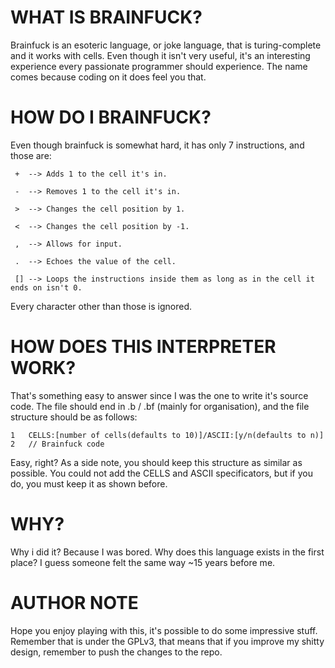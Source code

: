 # WHAT IS BRAINFUCK?

Brainfuck is an esoteric language, or joke language, that is turing-complete and it works with cells. Even though it isn't very useful, it's an interesting experience every passionate programmer should experience. The name comes because coding on it does feel you that.

# HOW DO I BRAINFUCK?

Even though brainfuck is somewhat hard, it has only 7 instructions, and those are:

```
 +  --> Adds 1 to the cell it's in.

 -  --> Removes 1 to the cell it's in.

 >  --> Changes the cell position by 1.

 <  --> Changes the cell position by -1.

 ,  --> Allows for input.

 .  --> Echoes the value of the cell.

 [] --> Loops the instructions inside them as long as in the cell it ends on isn't 0.
```

Every character other than those is ignored.

# HOW DOES THIS INTERPRETER WORK?

That's something easy to answer since I was the one to write it's source code.
The file should end in .b / .bf (mainly for organisation), and the file structure should be as follows:

```
1   CELLS:[number of cells(defaults to 10)]/ASCII:[y/n(defaults to n)]
2   // Brainfuck code
```

Easy, right? As a side note, you should keep this structure as similar as possible. You could not add the CELLS and ASCII specificators, but if you do, you must keep it as shown before.

# WHY?

Why i did it? Because I was bored. Why does this language exists in the first place? I guess someone felt the same way ~15 years before me.

# AUTHOR NOTE

Hope you enjoy playing with this, it's possible to do some impressive stuff. Remember that is under the GPLv3, that means that if you improve my shitty design, remember to push the changes to the repo.
